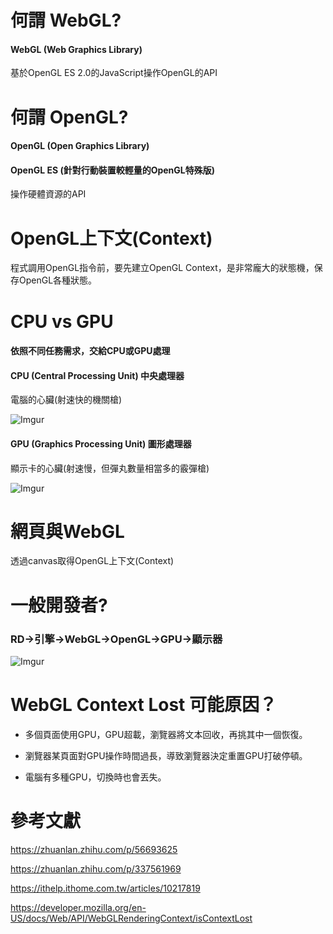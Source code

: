 # 何謂 WebGL?
#### WebGL (Web Graphics Library)
基於OpenGL ES 2.0的JavaScript操作OpenGL的API

# 何謂 OpenGL?
#### OpenGL (Open Graphics Library)
#### OpenGL ES (針對行動裝置較輕量的OpenGL特殊版)
操作硬體資源的API

# OpenGL上下文(Context)
程式調用OpenGL指令前，要先建立OpenGL Context，是非常龐大的狀態機，保存OpenGL各種狀態。

## 
# CPU vs GPU
#### 依照不同任務需求，交給CPU或GPU處理
#### CPU (Central Processing Unit) 中央處理器
電腦的心臟(射速快的機關槍)
  
![Imgur](https://i.imgur.com/Y7rPVxM.gif)

#### GPU (Graphics Processing Unit) 圖形處理器
顯示卡的心臟(射速慢，但彈丸數量相當多的霰彈槍)
  
![Imgur](https://eia.github.io/ironman/2020/d-4/gpu.gif)

# 網頁與WebGL
透過canvas取得OpenGL上下文(Context)

# 一般開發者?
### RD->引擎->WebGL->OpenGL->GPU->顯示器

![Imgur](https://i.imgur.com/pvV09Pp.jpg)

# WebGL Context Lost 可能原因？
- 多個頁面使用GPU，GPU超載，瀏覽器將文本回收，再挑其中一個恢復。

- 瀏覽器某頁面對GPU操作時間過長，導致瀏覽器決定重置GPU打破停頓。

- 電腦有多種GPU，切換時也會丟失。 

# 參考文獻
https://zhuanlan.zhihu.com/p/56693625

https://zhuanlan.zhihu.com/p/337561969

https://ithelp.ithome.com.tw/articles/10217819

https://developer.mozilla.org/en-US/docs/Web/API/WebGLRenderingContext/isContextLost
